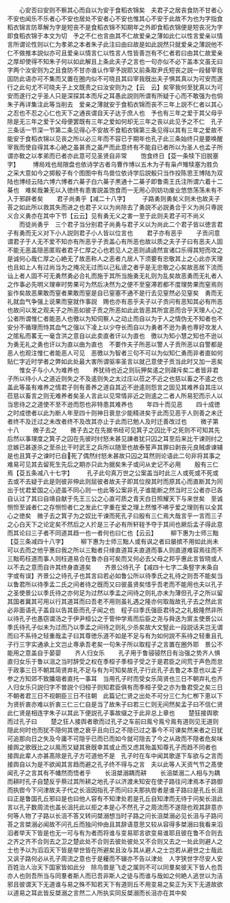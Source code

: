 <!-- { "loadSidebar": true } -->
　　心安否曰安则不察其心而自以为安于食稻衣锦矣　夫君子之居丧食防不甘者心不安也闻乐不乐者心不安也居处不安者心不安也惟其心不安于此故不为也为字指食稻衣锦言防萃解为字是短丧不是食稻衣锦不知期年之外即食稻衣锦便是短丧况为字即食稻衣锦于本文为切　予之不仁也言由其不仁故爱亲之薄如此仁以性言爱亲以情言所谓论性则以仁为孝弟之本者朱子此注曰由曰故是如此説然只就爱亲之薄説他不仁不做推本説似亦可且爱亲以情言仁以性言人性皆善岂有不仁者若曰由其仁故爱亲之厚却使得不知朱子何以如此解且上条此夫子之言也一句亦似不必下盖本文虽无曰字两个汝安则为之且食防不甘亦谁认作宰予説耶又前条取尹氏短丧之説一段替宰我囬防此语亦可不集而又置在圈内似不可晓且其曰宰我旣出夫子惧其真以为可安而遂行之此句尤不可晓夫子上文既责之曰汝安则为之【云　云】矣宰我何至犹真以为可安而遂行之乎圣人只是深探其本而斥之耳愚此説则所谓有所疑于心而不敢强为也倘朱子再详集注此等当削去　爱亲之薄就安于食稻衣锦而丧不三年上説不仁者以其心之忍也不忍之心仁也天下之通丧谓自天子达于庶人也　予也有三年之爱于其父母乎除是无三年之爱于父母便罢既有三年之爱如何却无三年之丧以此见予之不仁　孔子三条话一节深一节第二条见得心不安故不食稻衣锦第三条见得以其有三年之爱故不能安于食稻衣锦以见丧之所以必三年而不容已于期年也孔子此三条始终只是要唤醒宰我而使自得其本心絶之虽甚责之虽严而此意终有不能自已者所以为圣人也孟子所谓亦敎之以孝弟而已者亦此意可见圣贤自非常
　　饱食终日【芟一条犊下旧脱塞字】
　　博局戏也局限盘也依诗学古者乌曹作博以五木为子有枭卢雉犊塞为胜负之采大意如今之掷骰子有个图图中有鸟兽位依诗学后説骰只当作投陈思王博陆为双陆也博经云陆六博六博者六棊子白六棊子黒通十二棊子即鲁斋王氏注所谓六着十二棊也　难矣哉兼无以入徳终有患害説盖饱食而一无用心则妨功废业悠悠荡荡未有不入于邪辟者矣
　　君子尚勇乎【减二十八字】
　　子路勇则勇矣义则未也故夫子荅之如此所以救其失而进之也君子义以为尚除去了勇説不必説勇合于义为尚只専説义合义勇亦在其中下节【云云】见有勇无义之害一至于此则夫君子可不尚义
　　而徒尚勇乎　三个君子当分别君子尚勇与君子义以为尚此二个君子皆以徳言君子有勇而无义对下小人説则君子小人皆以位言也
　　君子亦有恶乎
　　子贡问意谓君子于人无不爱不知亦有所恶乎子贡盖心有所恶也故以质之夫子子曰有恶夫人固不能无恶盖隠恶匿瑕者君子仁厚之心也若见人之恶则譊譊然宣诸口乐得其短而攻之是诚何心哉仁厚之心絶无了故恶称人之恶者凢居人下须要有忠敬其上之心此亦天理也且如上人有过尚当为之掩况无过而以己私谤之者乎是无忠敬之心矣故恶居下流而讪上者人固不可无勇然勇必合礼而施于其所当施勇无礼则为乱矣故恶勇而无礼者人之作事必先明义理审时势果可为然后决然为之便不至窒滞若都不度理势果而窒焉则妄作矣故恶果敢而窒者果敢而窒是自已窒塞不通不是行去见窒然必见窒矣　勇而无礼就血气争强上说果而窒就作事説　赐也亦有恶乎夫子以子贡问有恶知其必有所恶也故问以发之观夫子之所恶如彼子贡之所恶如此此皆恶其所宜恶而合乎天理人心之公者所谓惟仁者能恶人也徼以为知伺察人之动止而自以为于人之情伪无不知者也不安分不循理而恃其血气之强以下凌上以少夺长而自以为勇者不逊为勇也専好攻发人之隂私而畧无一毫含洪之意自以此卖直者讦以为直也　徼以为知小慧之知也不逊以为勇无礼之勇也讦以为直以曲为直也　不要作夫子所恶以警人子贡所恶以自警都是恶人也观注惟仁者能恶人可见　恶徼以为智者三句不可以为似知仁勇而非者直如何贴仁字近时学者之弊如此处最大害所谓驱率圣言以就己意使子贡当此时又加一恶矣
　　惟女子与小人为难养也
　　养犹待也近之则玩狎矣逺之则疎斥矣二者皆非君子所以待小人之道近则失之不及逺则失之太过庄以莅之不近之也慈以畜之不逺之也盖此等虽有难养之情君子则有善养之道自其近不逊逺则怨言之固见其难养自其庄以莅慈以畜言之则无难养者矣圣人言此以见常情非近之则逺之二者人所易犯而示人以当思待之之道使不至不逊而怨也非特患其难养也
　　年四十而见恶
　　四十成徳之时成徳者以此为断人年至四十则神日衰怠少能精进矣于此而见恶于人则善之未迁者终不及迁过之未改者终不及改其亦止于此而已勉人及时迁善改过也
　　微子第十八
　　微子去之
　　微子去之在先据书经可见箕子之囚比干之死则不可知其先后然以事理度之箕子之囚在先彼时纣怒未甚见諌者犹只囚之耳至后来比干谏则纣之忿嫉已甚遂杀之至杀比干时武王之兵所以随至也故泰誓声其罪曰剥丧元良贼虐谏辅是也且箕子之谏时已自死了偶然纣怒未甚故只囚之耳然则论语此二句非将其事之难易可见其去留死生先后之期亦只此为据矣朱子或问从史记不必用
　　殷有三仁焉【芟五条减八十七字】
　　孔子此句真万世之公案盖当时此三人或死或不死或去或不去疑于此是则彼非伸此则屈彼者故夫子即其位揆其时而原其心而直断其为同出于忧君爱国之心迹虽不同心则一也此等公案非孔子谁能断之然当时三公者亦已各自认过了其曰自靖自献于先王三公之心直可质之青天白日照耀天下与来世矣　至诚恻怛至诚者仁之存恻怛者仁之发此仁字重在爱之理上然惟不咈乎爱之理则有以全其心之徳矣　微子去之箕子为之奴比干谏而死孔子曰殷有三仁焉大哉言乎一言而三子之心白天下之论定矣不然后之人扵是三子必有所轩轾予夺于其间也厥后孟子得此意而其论曰三子者不同道其趋一也一者何也曰仁也【云云】
　　柳下惠为士师三黜【芟三条减四十八字】
　　柳下惠为士师三黜人或有讽之者曰屡摈不用如此尚未可以去而之他乎惠曰我之所以三黜者只缘直道耳夫直道而事人则直道难容焉往而不三黜苟枉道而事人则枉道易合在鲁亦自可矣而又何必去父母之邦乎惠此言皆晓或人以不去之意而自许其终身直道矣
　　齐景公待孔子【减四十七字二条竪字末条自字或有误】齐景公之待孔子也其言曰若必如鲁公所以待季氏之礼待之则吾不能矣当以鲁君所以待季孟二氏之间者待之旣而又曰彼虽贤矣惜乎吾老而不能用也夫以孔子之圣使景公以季氏待之亦何足为过然以季孟之间待之则礼亦未为薄但孔子之所以留其国者冀其可用以行其道耳而曰吾老不用则虽礼遇之隆亦何取哉故孔子去之然此言必非面语孔子盖自以告其臣而孔子闻之也　程子曰季氏强臣君待之之礼极隆然非所以待孔子也愚窃谓汤之于伊尹桓公之于管仲学焉而后臣之尧与舜迭为賔主使景公以季氏待孔子似未为过而乃以季孟之间待之则礼少杀矣故大文竪此一段説话夫岂无谓而曰不系待之轻重哉孟子曰其尊徳乐道不如是不足与有为如何説不系待之轻重且孔子行三字实通承上文岂止専承吾老矣一句朱子所以取程子之言置在圈外耶　景公不能用之意盖自于晏婴
　　齐人归女乐
　　孔子用于鲁骎骎然日有治强之势齐人惧直归女乐于鲁以沮之当时辞受之权在季桓子季桓子受之于是君臣之间荒于声色而怠于政事三日不朝其简贤弃礼不足与有为可知矣故孔子行此孔子去鲁之本意也以孟子参之方知郊不致膰爼者直托一事耳　当用孔子时而受女乐简贤也三日不朝弃礼也齐人归女乐只説归字不曽説个归桓子则知君臣俱有而季桓子受之亦为鲁君受之矣三日不朝者君三日不视朝臣三日不往朝　此篇记仁贤之出处不可分三仁为仁栁下恵以下为贤折衷亦难以折衷三仁三仁自是当了故朱子曰若三仁则无间然矣孟子曰不信仁贤此仁贤是相连字朱子以其此下便説孔子事故缀之于此非总上章也
　　楚狂接舆歌而过孔子曰
　　楚之狂人接舆者歌而过孔子之车前曰鳯兮鳯兮鳯有道则见无道则隠此何时也而犹不隠何其徳之衰乎且向日之不隠已过之事今不可谏矣然来者之日犹可追那向日之失及今庸不可隠乎已而已而如今就可隠去了今之从政而不隠者危矣味接舆之歌旣比之以鳯而又疑其衰旣幸其或止而又虑其殆盖知尊孔子而趋不同者也　接舆此辈人亦甚髙除是孔子方可道他不是　孔子时在车中闻其歌遂下车欲与之言而接舆自以为是不欲闻其言趋而避之孔子终不得与之言　夫以此等人天资气节之髙使闻孔子之言其有不幡然而悟者乎
　　长沮桀溺耦而耕
　　长沮桀溺二人相与为耦而耕时孔子自楚反乎蔡过其所耕之地孔子以济渡未知安在使子路往问津焉本子路御而执辔今下问津故夫子代之长沮因指孔子而问曰夫那执辔者是谁子路曰是孔丘长沮曰正是鲁国孔丘邪曰是也曰他人容有不知津处若是孔丘自知津而无待于问矣长沮此言以孔子数周流也盖长沮托此以拒之本是心不然孔子之周流而不遂隠也观其辞意亦何等人物了子路以长沮不答又转问桀溺想当时子路之问长沮桀溺必见长沮与子路问荅之言桀溺必闻故不问孔丘而独问仲由且其辞语意思又较从容得多桀溺曰我看来滔滔者举天下皆是也无一可与有为者而将谁与变易耶言欲变易谁耶且彼在鲁不合则去之齐之齐不合则去之卫之楚此处不合则去彼处彼处又不合则又去之一处此则避人之士也予以为滔滔天下皆是举世皆在所避矣且汝与其从避人之士岂若从避世之士哉此又讽子路何必从孔子周流之意也于是耰而不辍亦不告以津处　人字狭世字尽安人安百姓治人治天下国家皆如此分　除鸟兽是飞走之属则不可以同羣矣彼天下皆人也吾亦人也则吾所当与同羣者斯人而已吾非斯人之徒与而谁与哉如之何絶人逃世以为洁邪且彼谓天下无道谁与易之殊不知若天下有道则丘不用变易之矣正为天下无道故欲以道易之耳此皆反桀溺之言然二人所执实同反桀溺而长沮亦在其中矣

